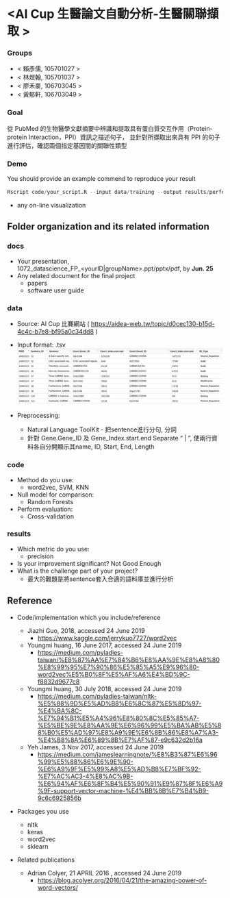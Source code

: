 # <AI Cup 生醫論文自動分析-生醫關聯擷取 >

### Groups
* < 賴彥儒, 105701027 >
* < 林煜翰, 105701037 >
* < 廖禾豪, 106703045 >
* < 黃郁軒, 106703049 >

### Goal
從 PubMed 的生物醫學文獻摘要中辨識和提取具有蛋白質交互作用（Protein-protein Interaction，PPI）資訊之描述句子，
並針對所擷取出來具有 PPI 的句子進行評估，確認兩個指定基因間的關聯性類型

### Demo 
You should provide an example commend to reproduce your result
```R
Rscript code/your_script.R --input data/training --output results/performance.tsv
```
* any on-line visualization

## Folder organization and its related information

### docs
* Your presentation, 1072_datascience_FP_<yourID|groupName>.ppt/pptx/pdf, by **Jun. 25**
* Any related document for the final project
  * papers
  * software user guide

### data

* Source: AI Cup 比賽網站 ( https://aidea-web.tw/topic/d0cec130-b15d-4c4c-b7e8-bf95a0c34dd8 )
* Input format: .tsv
    ![input format](/picture/input_format.png)
    
* Preprocessing:
  * Natural Language ToolKit - 把sentence進行分句, 分詞
  * 針對 Gene.Gene_ID 及 Gene_Index.start.end Separate “ | ”, 使兩行資料各自分開顯示其name, ID, Start, End, Length 


### code

* Method do you use:
    * word2vec, SVM, KNN
* Null model for comparison:
    * Random Forests
* Perform evaluation:
    * Cross-validation

### results

* Which metric do you use:
    * precision
* Is your improvement significant? Not Good Enough
* What is the challenge part of your project? 
   * 最大的難題是將sentence套入合適的語料庫並進行分析

## Reference
* Code/implementation which you include/reference 
   * Jiazhi Guo, 2018, accessed 24 June 2019
      * https://www.kaggle.com/jerrykuo7727/word2vec 
   * Youngmi huang, 16 June 2017, accessed 24 June 2019
      * https://medium.com/pyladies-taiwan/%E8%87%AA%E7%84%B6%E8%AA%9E%E8%A8%80%E8%99%95%E7%90%86%E5%85%A5%E9%96%80-word2vec%E5%B0%8F%E5%AF%A6%E4%BD%9C-f8832d9677c8
   * Youngmi huang, 30 July 2018, accessed 24 June 2019
      * https://medium.com/pyladies-taiwan/nltk-%E5%88%9D%E5%AD%B8%E6%8C%87%E5%8D%97-%E4%BA%8C-%E7%94%B1%E5%A4%96%E8%80%8C%E5%85%A7-%E5%BE%9E%E8%AA%9E%E6%96%99%E5%BA%AB%E5%88%B0%E5%AD%97%E8%A9%9E%E6%8B%86%E8%A7%A3-%E4%B8%8A%E6%89%8B%E7%AF%87-e9c632d2b16a
   * Yeh James, 3 Nov 2017, accessed 24 June 2019
      * https://medium.com/jameslearningnote/%E8%B3%87%E6%96%99%E5%88%86%E6%9E%90-%E6%A9%9F%E5%99%A8%E5%AD%B8%E7%BF%92-%E7%AC%AC3-4%E8%AC%9B-%E6%94%AF%E6%8F%B4%E5%90%91%E9%87%8F%E6%A9%9F-support-vector-machine-%E4%BB%8B%E7%B4%B9-9c6c6925856b

* Packages you use
    * nltk
    * keras
    * word2vec
    * sklearn
    
* Related publications
   * Adrian Colyer, 21 APRIL 2016 , accessed 24 June 2019
      * https://blog.acolyer.org/2016/04/21/the-amazing-power-of-word-vectors/


